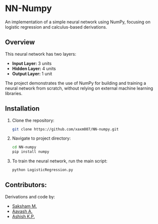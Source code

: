 # NN-Numpy

An implementation of a simple neural network using NumPy, focusing on logistic regression and calculus-based derivations.

## Overview

This neural network has two layers:
- **Input Layer:** 3 units
- **Hidden Layer:** 4 units
- **Output Layer:** 1 unit

The project demonstrates the use of NumPy for building and training a neural network from scratch, without relying on external machine learning libraries. 

## Installation

1. Clone the repository:
   ```bash
   git clone https://github.com/xaxm007/NN-numpy.git
2. Navigate to project directory:
    ```bash
    cd NN-numpy
    pip install numpy
3. To train the neural network, run the main script:
    ```bash
    python LogisticRegression.py
## Contributors:
Derivations and code by: 
  - [Saksham M.](https://github.com/xaxm007)
  - [Aavash A.](https://github.com/AaVaSh77)
  - [Ashish K.P.](https://github.com/ayyp1)
